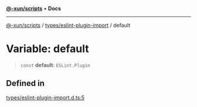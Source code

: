 [**@-xun/scripts**](../../../README.md) • **Docs**

***

[@-xun/scripts](../../../README.md) / [types/eslint-plugin-import](../README.md) / default

# Variable: default

> `const` **default**: `ESLint.Plugin`

## Defined in

[types/eslint-plugin-import.d.ts:5](https://github.com/Xunnamius/xscripts/blob/b9218ee5f94be5da6a48d961950ed32307ad7f96/types/eslint-plugin-import.d.ts#L5)
